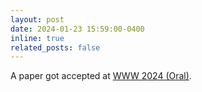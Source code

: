 ```yaml
---
layout: post
date: 2024-01-23 15:59:00-0400
inline: true
related_posts: false
---
```


A paper got accepted at [WWW 2024 (Oral)](https://www2024.thewebconf.org/).
